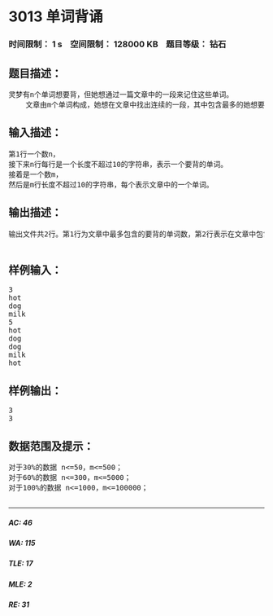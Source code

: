 # 3013 单词背诵   
### 时间限制： 1 s&nbsp;&nbsp;&nbsp;&nbsp;空间限制： 128000 KB&nbsp;&nbsp;&nbsp;&nbsp;题目等级： 钻石  
## 题目描述：  

<pre>
灵梦有n个单词想要背，但她想通过一篇文章中的一段来记住这些单词。
    文章由m个单词构成，她想在文章中找出连续的一段，其中包含最多的她想要背的单词（重复的只算一个）。并且在背诵的单词量尽量多的情况下，还要使选出的文章段落尽量短，这样她就可以用尽量短的时间学习尽可能多的单词了。
</pre>
  
  
## 输入描述：  

<pre>
第1行一个数n，
接下来n行每行是一个长度不超过10的字符串，表示一个要背的单词。
接着是一个数m，
然后是m行长度不超过10的字符串，每个表示文章中的一个单词。
</pre>
  
  
## 输出描述：  

<pre>
输出文件共2行。第1行为文章中最多包含的要背的单词数，第2行表示在文章中包含最多要背单词的最短的连续段的长度。
 
</pre>
  
  
## 样例输入：  

<pre>
3
hot
dog
milk
5
hot
dog
dog
milk
hot
</pre>
  
  
## 样例输出：  

<pre>
3
3
</pre>
  
  
## 数据范围及提示：  

<pre>
对于30%的数据 n<=50，m<=500；
对于60%的数据 n<=300，m<=5000；
对于100%的数据 n<=1000，m<=100000；
 
</pre>
  
  
***  

##### AC: 46  
##### WA: 115  
##### TLE: 17  
##### MLE: 2  
##### RE: 31  
